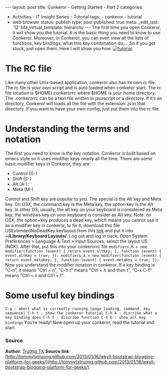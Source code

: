 --- layout: post title: Conkeror - Getting Started - Part 2 categories:
- Activities - IT Insight Series - Tutorial tags: - conkeror - tutorial
- web browser status: publish type: post published: true meta:
\_edit\_last: '12' bfa\_virtual\_template: hierarchy --- The first time
you open Conkeror, it will show you the tutorial. It is the basic thing
you need to know to use Conkeror. Moreover, in Conkeror, you can even
view all the lists of functions, key bindings, what this key combination
do,… So if you get stuck, just open them. Here I will show you how.
[![tutorial](http://rmitc.org/wp-content/uploads/2013/01/tutorial1.png)](http://rmitc.org/2013/01/conkeror-getting-started-part-2/tutorial-2/)

# The RC file

Like many other Unix-based application, conkeror also has its own rc
file. The rc file is your own script and is auto loaded when conkeror
start. The rc file location is \$HOME/.conkerorrc where \$HOME is your
home directory. The .conkerorrc can be a text file written in javascript
or a directory. If it’s an directory, Conkeror will loads all the file
with the extension .js in that directory. If you want to have your own
config, just put them into the rc file.

# Understanding the terms and notation

The first you need to know is the key notation. Conkeror is built based
on emacs style so it uses modifier keys nearly all the time. There are
some basic modifier keys in Conkeror, they are:

-   Control (C-)
-   Shift (S-)
-   Alt (A-)
-   Meta (M-)

Control and Shift key are popular to you. The special is the Alt key and
Meta key. On OSX, the command key is the Meta key, the option key is the
Alt key. In other OS, usually, the alt key on your keyboard is
considered as Meta key, the windows key on your keyboard is consider as
Alt key. Note: on OSX, the option+key produces a dead key, which means
you cannot use it as a modifier key in conkeror, to fix it, download
this file USExtendedNoDeadKey.keylayout from this
[link](http://conkeror.org/Keyboard?action=AttachFile&do=view&target=USExtendedNoDeadKey.keylayout)
and put it into **\~/Library/Keyboard Layouts/**. Log out and log in
back. Open System Preferences \> Language & Text \> Input Sources,
select the layout US (NDK). After that, put this into your conkerorrc
file
`modifiers.M = new modifier(function (event) { return event.altKey; }, function (event) { event.altKey = true; }); modifiers.A = new modifier(function (event) { return event.metaKey; }, function (event) { event.metaKey = true; });`
Now you understand the modifier notation in conkeror. If a key binding
is “C-n”, it means “Ctrl + n”, “C-h t” means “Ctrl + h and then t”, “C-x
C-f” means “Ctrl + x and Ctrl + f”.

# Some useful key bindings

`C-g : abort what is currently running (page loading, command, key sequence) C-h t : show the conkeror tutorial C-h k : discribe what a key binding does C-h f : discribe function C-h b : show all key bindings`
You’re ready! Now open up your conkeror, read the tutorial and start.

### Source

**Author**: [Trường
TX](https://www.facebook.com/mr.truong.tx?ref=tn_tnmn) **Source link**:
[http://tommytxtruong.github.com/2013/01/16/jekyll-bootstrap-blogging-platform-for-geeks/](http://tommytxtruong.github.com/2013/01/16/jekyll-bootstrap-blogging-platform-for-geeks/)
